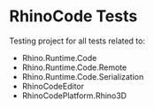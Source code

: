 # RhinoCode Tests

Testing project for all tests related to:

- Rhino.Runtime.Code
- Rhino.Runtime.Code.Remote
- Rhino.Runtime.Code.Serialization
- RhinoCodeEditor
- RhinoCodePlatform.Rhino3D